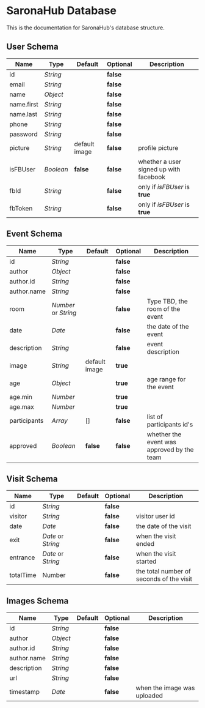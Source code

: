 # SaronaHub Database

This is the documentation for SaronaHub's database structure.

## User Schema

| Name | Type | Default | Optional | Description |
| - | - | - | - | - |
| id | *String* | | **false** | |
| email | *String* | | **false** | |
| name | *Object* | | **false** | |
| name.first | *String* | | **false** | |
| name.last | *String* | | **false** | |
| phone | *String* | | **false** | |
| password | *String* | | **false** | |
| picture | *String* | default image | **false** | profile picture |
| isFBUser | *Boolean* | **false** | **false** | whether a user signed up with facebook |
| fbId | *String* | | **false** | only if *isFBUser* is **true** |
| fbToken | *String* | | **false** | only if *isFBUser* is **true** |

## Event Schema

| Name | Type | Default | Optional | Description |
| - | - | - | - | - |
| id | *String* | | **false** | |
| author | *Object* | | **false** | |
| author.id | *String* | | **false** | |
| author.name | *String* | | **false** | |
| room | *Number* or *String* | | **false** | Type TBD, the room of the event |
| date | *Date* | | **false** | the date of the event |
| description | *String* | | **false** | event description |
| image | *String* | default image | **true** | |
| age | *Object* | | **true** | age range for the event |
| age.min | *Number* | | **true** | |
| age.max | *Number* | | **true** | |
| participants | *Array* | [] | **false** | list of participants id's |
| approved | *Boolean* | **false** | **false** | whether the event was approved by the team |

## Visit Schema

| Name | Type | Default | Optional | Description |
| - | - | - | - | - |
| id | *String* | | **false** | |
| visitor | *String* | | **false** | visitor user id |
| date | *Date* | | **false** | the date of the visit |
| exit | *Date* or *String* | | **false** | when the visit ended |
| entrance | *Date* or *String* | | **false** | when the visit started |
| totalTime | Number | | **false** | the total number of seconds of the visit |

## Images Schema

| Name | Type | Default | Optional | Description |
| - | - | - | - | - |
| id | *String* | | **false** | |
| author | *Object* | | **false** | |
| author.id | *String* | | **false** | |
| author.name | *String* | | **false** | |
| description | *String* | | **false** | |
| url | *String* | | **false** | |
| timestamp | *Date* | | **false** | when the image was uploaded |